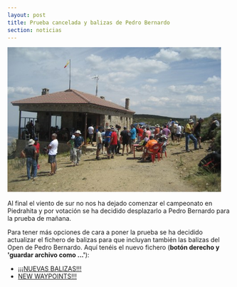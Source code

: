 ```yaml
---
layout: post
title: Prueba cancelada y balizas de Pedro Bernardo
section: noticias
---
```


<img class="right" src="images/penanegra_de_atras.jpg" alt="La manga..." title="La manga..." />

Al final el viento de sur no nos ha dejado comenzar el campeonato en Piedrahita y por votación se ha decidido desplazarlo a Pedro Bernardo para la prueba de mañana.

Para tener más opciones de cara a poner la prueba se ha decidido actualizar el fichero de balizas para que incluyan también las balizas del Open de Pedro Bernardo. Aquí tenéis el nuevo fichero (**botón derecho y 'guardar archivo como ...'**):

* [¡¡¡NUEVAS BALIZAS!!!](downloads/Balizas_Piedrahita_y_Pedro_Bernardo_2013.wpt)
* [NEW WAYPOINTS!!!](downloads/Balizas_Piedrahita_y_Pedro_Bernardo_2013.wpt)
